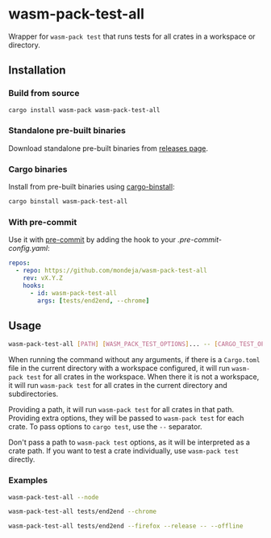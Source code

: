 # wasm-pack-test-all

Wrapper for `wasm-pack test` that runs tests for all crates in a workspace or
directory.

## Installation

### Build from source

```sh
cargo install wasm-pack wasm-pack-test-all
```

### Standalone pre-built binaries

Download standalone pre-built binaries from [releases page].

### Cargo binaries

Install from pre-built binaries using [cargo-binstall]:

```sh
cargo binstall wasm-pack-test-all
```

### With pre-commit

Use it with [pre-commit] by adding the hook to your _.pre-commit-config.yaml_:

```yaml
repos:
  - repo: https://github.com/mondeja/wasm-pack-test-all
    rev: vX.Y.Z
    hooks:
      - id: wasm-pack-test-all
        args: [tests/end2end, --chrome]
```

## Usage

```sh
wasm-pack-test-all [PATH] [WASM_PACK_TEST_OPTIONS]... -- [CARGO_TEST_OPTIONS]...
```

When running the command without any arguments, if there is a `Cargo.toml` file
in the current directory with a workspace configured, it will run
`wasm-pack test` for all crates in the workspace. When there it is not a
workspace, it will run `wasm-pack test` for all crates in the current directory
and subdirectories.

Providing a path, it will run `wasm-pack test` for all crates in that path.
Providing extra options, they will be passed to `wasm-pack test` for each crate.
To pass options to `cargo test`, use the `--` separator.

Don't pass a path to `wasm-pack test` options, as it will be interpreted as a
crate path. If you want to test a crate individually, use `wasm-pack test`
directly.

### Examples

```sh
wasm-pack-test-all --node
```

```sh
wasm-pack-test-all tests/end2end --chrome
```

```sh
wasm-pack-test-all tests/end2end --firefox --release -- --offline
```

[cargo-binstall]: https://github.com/cargo-bins/cargo-binstall
[pre-commit]: https://pre-commit.com
[releases page]: https://github.com/mondeja/wasm-pack-test-all/releases
